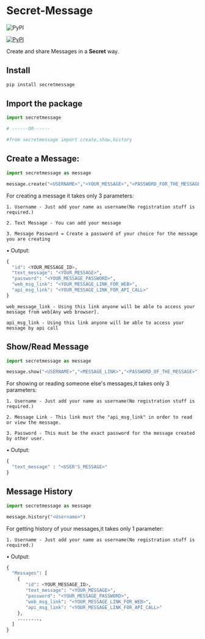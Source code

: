 # Secret-Message 
![PyPI](https://img.shields.io/pypi/v/secret-message?color=blueviolet&label=Web-version%20&logo=appveyor&style=plastic)

[![PyPI](https://img.shields.io/pypi/v/secret-message?color=blue&style=plastic)](https://pypi.org/project/secret-message/)

Create and share Messages in a  **Secret** way.

## Install
```python
pip install secretmessage
```

## Import the package
```python
import secretmessage

# ------OR------

#from secretmessage import create,show,history
```

## Create a Message:
```python
import secretmessage as message 

message.create("<USERNAME>","<YOUR_MESSAGE>","<PASSWORD_FOR_THE_MESSAGE>")
```
For creating a message it takes only 3 parameters:
```
1. Username - Just add your name as username(No registration stuff is required.)
	
2. Text Message - You can add your message 
	
3. Message Password = Create a password of your choice for the message you are creating 
```

• Output:
```python
{
  "id": <YOUR_MESSAGE_ID>,
  "text_message": "<YOUR_MESSAGE>",
  "password": "<YOUR_MESSAGE_PASSWORD>",
  "web_msg_link": "<YOUR_MESSAGE_LINK_FOR_WEB>",
  "api_msg_link": "<YOUR_MESSAGE_LINK_FOR_API_CALL>"  
}
```
```
web_message_link - Using this link anyone will be able to access your message from web[Any web browser].

api_msg_link - Using this link anyone will be able to access your message by api call 
```

## Show/Read Message
```python
import secretmessage as message

message.show("<USERNAME>","<MESSAGE_LINK>","<PASSWORD_OF_THE_MESSAGE>")
```
For showing or reading someone else's messages,it takes only 3 parameters:
```
1. Username - Just add your name as username(No registration stuff is required.)
	
2. Message Link - This link must the "api_msg_link" in order to read or view the message.
	
3. Password - This must be the exact password for the message created by other user.
```
	
• Output:
```python
{
  "text_message" : "<USER'S_MESSAGE>"
}
```

## Message History 
```python
import secretmessage as message

message.history("<Username>")
```
For getting history of your messages,it takes only 1 parameter:
```
1. Username - Just add your name as username(No registration stuff is required.)
```

• Output:
```python
{
  "Messages": [
  	{
  	   "id": <YOUR_MESSAGE_ID>,
  	   "text_message": "<YOUR_MESSAGE>",
  	   "password": "<YOUR_MESSAGE_PASSWORD>",
  	   "web_msg_link": "<YOUR_MESSAGE_LINK_FOR_WEB>",
  	   "api_msg_link": "<YOUR_MESSAGE_LINK_FOR_API_CALL>" 
  	},
  	........,
  ]
}
```
